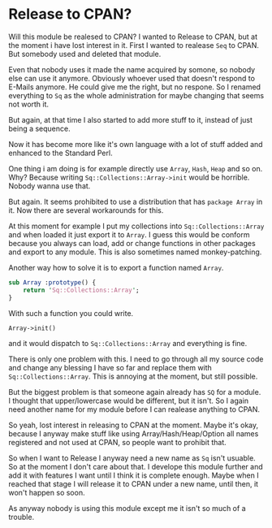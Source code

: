 # Release to CPAN?

Will this module be realesed to CPAN? I wanted to Release to CPAN,
but at the moment i have lost interest in it. First I wanted to realease
`Seq` to CPAN. But somebody used and deleted that module.

Even that nobody uses it made the name acquired by somone, so nobody else
can use it anymore. Obviously whoever used that doesn't respond to
E-Mails anymore. He could give me the right, but no respone. So I renamed 
everything to `Sq` as the whole administration for maybe changing that 
seems not worth it.

But again, at that time I also started to add more stuff to it, instead of just
being a sequence.

Now it has become more like it's own language with a lot of stuff added
and enhanced to the Standard Perl.

One thing i am doing is for example directly use `Array`, `Hash`, `Heap`
and so on. Why? Because writing `Sq::Collections::Array->init` would be
horrible. Nobody wanna use that.

But again. It seems prohibited to use a distribution that has `package Array`
in it. Now there are several workarounds for this.

At this moment for example I put my collections into `Sq::Collections::Array`
and when loaded it just export it to `Array`. I guess this would be conform
because you always can load, add or change functions in other packages and
export to any module. This is also sometimes named monkey-patching.

Another way how to solve it is to export a function named `Array`.

```perl
sub Array :prototype() {
    return 'Sq::Collections::Array';
}
```

With such a function you could write.

```perl
Array->init()
```

and it would dispatch to `Sq::Collections::Array` and everything is fine.

There is only one problem with this. I need to go through all my source code
and change any blessing I have so far and replace them with `Sq::Collections::Array`.
This is annoying at the moment, but still possible.

But the biggest problem is that someone again already has `SQ` for a module.
I thought that upper/lowercase would be different, but it isn't. So I
again need another name for my module before I can realease anything to CPAN.

So yeah, lost interest in releasing to CPAN at the moment. Maybe it's okay,
because I anyway make stuff like using Array/Hash/Heap/Option all names
registered and not used at CPAN, so people want to prohibit that.

So when I want to Release I anyway need a new name as `Sq` isn't usuable.
So at the moment I don't care about that. I develope this module further
and add it with features I want until I think it is complete enough. Maybe
when I reached that stage I will release it to CPAN under a new name, until
then, it won't happen so soon.

As anyway nobody is using this module except me it isn't so much of a trouble.
